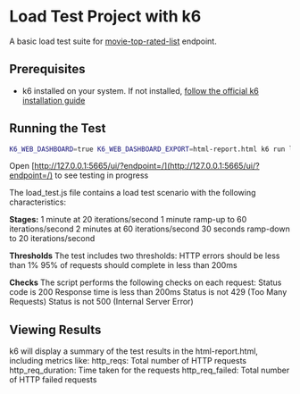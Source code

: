 # Load Test Project with k6

A basic load test suite for [movie-top-rated-list](https://developer.themoviedb.org/reference/movie-top-rated-list) endpoint.

## Prerequisites

- k6 installed on your system. If not installed, [follow the official k6 installation guide](https://grafana.com/docs/k6/latest/set-up/install-k6/)

## Running the Test

```bash
K6_WEB_DASHBOARD=true K6_WEB_DASHBOARD_EXPORT=html-report.html k6 run load_test.js
```
Open [http://127.0.0.1:5665/ui/?endpoint=/](http://127.0.0.1:5665/ui/?endpoint=/) to see testing in progress

The load_test.js file contains a load test scenario with the following characteristics:

**Stages:**
1 minute at 20 iterations/second
1 minute ramp-up to 60 iterations/second
2 minutes at 60 iterations/second
30 seconds ramp-down to 20 iterations/second

**Thresholds**
The test includes two thresholds:
HTTP errors should be less than 1%
95% of requests should complete in less than 200ms

**Checks**
The script performs the following checks on each request:
Status code is 200
Response time is less than 200ms
Status is not 429 (Too Many Requests)
Status is not 500 (Internal Server Error)

## Viewing Results

k6 will display a summary of the test results in the html-report.html, including metrics like:
http_reqs: Total number of HTTP requests
http_req_duration: Time taken for the requests
http_req_failed: Total number of HTTP failed requests
